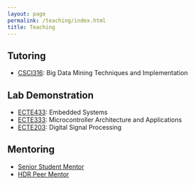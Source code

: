 ```yaml
---
layout: page
permalink: /teaching/index.html
title: Teaching
---
```



## Tutoring
- [CSCI316](https://courses.uow.edu.au/subjects/2024/CSCI316?year=2024): Big Data Mining Techniques and Implementation

## Lab Demonstration
- [ECTE433](https://courses.uow.edu.au/subjects/2024/ECTE433?year=2024): Embedded Systems
- [ECTE333](https://courses.uow.edu.au/subjects/2024/ECTE333?year=2024): Microcontroller Architecture and Applications
- [ECTE203](https://courses.uow.edu.au/subjects/2024/ECTE203?year=2024): Digital Signal Processing


## Mentoring
- [Senior Student Mentor](https://yangdi-cv.github.io/awards/Student-Mentor.pdf)
- [HDR Peer Mentor](https://yangdi-cv.github.io/awards/Mentor_Certificate.pdf)
